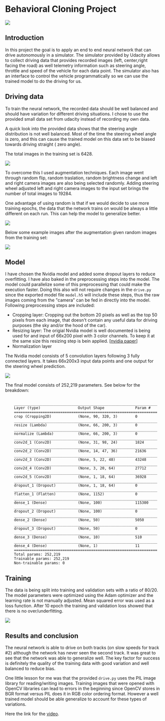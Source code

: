 # Behavioral Cloning Project

![](img/project.png)

## Introduction

In this project the goal is to apply an end to end neural network that can drive autonomously in a simulator. The simulator provided by Udacity allows to collect driving data that provides recorded images (left, center,right facing the road) as well telemetry information such as steering angle, throttle and speed of the vehicle for each data point. The simulator also has an interface to control the vehicle programmatically so we can use the trained model to do the driving for us.


## Driving data
To train the neural network, the recorded data should be well balanced and should have variation for different driving situations.
I chose to use the provided small data set from udacity instead of recording my own data.

A quick look into the provided data shows that the steering angle distribution is not well balanced. Most of the time the steering wheel angle is zero, and this can cause the trained model on this data set to be biased towards driving straight ( zero angle).

The total images in the training set is 6428.

![](img/histogram.png)

To overcome this I used augmentation techniques. Each image went through random flip, random traslation, random brightness change and left and right camera images are also being selected randomly. Adding steering wheel adjusted left and right camera images to the input set brings the number of total images to 19284.

One advantage of using random is that if we would decide to use more training epochs, the data that the network trains on would be always a little different on each run. This can help the model to generalize better.

![](img/hist_after.png)

Below some example images after the augmentation given random images from the training set:

![](img/sample_augmentation.png)


## Model

I have chosen the Nvidia model and added some dropout layers to reduce overfitting. I have also baked in the preprocessing steps into the model. The model could parallelize some of this preprocessing that could make the execution faster. Doing this also will not require changes in the `drive.py` since the exported model file `model.h5` will include these steps, thus the raw images coming from the "camera" can be fed in directly into the model. Following preprocessing steps are included:

* Cropping layer: Cropping out the bottom 20 pixels as well as the top 50 pixels from each image, that doesn't contain any useful data for driving purposes (the sky and/or the hood of the car).
* Resizing layer: The origial Nvidia model is well documented is being used for and input of 66x200 pixel with 3 color channels. To keep it at the same size this resizing step is bein applied. [[nvidia paper](https://arxiv.org/pdf/1704.07911.pdf)]
* Normalization layer

The Nvidia model consists of 5 convolution layers following 3 fully connected layers. It takes 66x200x3 input data points and one output for the steering wheel prediction.

![](img/nvidia_model.png)

The final model consists of 252,219 parameters. See below for the breakdown:
 
```

    _________________________________________________________________
    Layer (type)                 Output Shape              Param #   
    =================================================================
    crop (Cropping2D)            (None, 90, 320, 3)        0         
    _________________________________________________________________
    resize (Lambda)              (None, 66, 200, 3)        0         
    _________________________________________________________________
    normalize (Lambda)           (None, 66, 200, 3)        0         
    _________________________________________________________________
    conv2d_1 (Conv2D)            (None, 31, 98, 24)        1824      
    _________________________________________________________________
    conv2d_2 (Conv2D)            (None, 14, 47, 36)        21636     
    _________________________________________________________________
    conv2d_3 (Conv2D)            (None, 5, 22, 48)         43248     
    _________________________________________________________________
    conv2d_4 (Conv2D)            (None, 3, 20, 64)         27712     
    _________________________________________________________________
    conv2d_5 (Conv2D)            (None, 1, 18, 64)         36928     
    _________________________________________________________________
    dropout_1 (Dropout)          (None, 1, 18, 64)         0         
    _________________________________________________________________
    flatten_1 (Flatten)          (None, 1152)              0         
    _________________________________________________________________
    dense_1 (Dense)              (None, 100)               115300    
    _________________________________________________________________
    dropout_2 (Dropout)          (None, 100)               0         
    _________________________________________________________________
    dense_2 (Dense)              (None, 50)                5050      
    _________________________________________________________________
    dropout_3 (Dropout)          (None, 50)                0         
    _________________________________________________________________
    dense_3 (Dense)              (None, 10)                510       
    _________________________________________________________________
    dense_4 (Dense)              (None, 1)                 11        
    =================================================================
    Total params: 252,219
    Trainable params: 252,219
    Non-trainable params: 0

```

## Training


The data is being split into training and validation sets with a ratio of 80/20. The model parameters were optimized using the Adam optimizer and the learning rate is not manually adjusted. Mean squared error was used as a loss function. After 10 epoch the training and validation loss showed that there is no over/underfitting. 

![](img/training_loss.png)



## Results and conclusion

The neural network is able to drive on both tracks (on slow speeds for track #2) although the network has never seen the second track. It was great to see that the network was able to generalize well. The key factor for success is definitely the quality of the training data with good variation and well balanced to reduce bias.

One little lesson for me was that the provided `drive.py` uses the PIL image library for reading/writing images. Training images that were opened with OpenCV libraries can lead to errors in the beginning since OpenCV stores in BGR format versus PIL does it in RGB color ordering format. However a well trained model should be able generalize to account for these types of variations.

Here the link for the [video](../code/run1.mp4).


